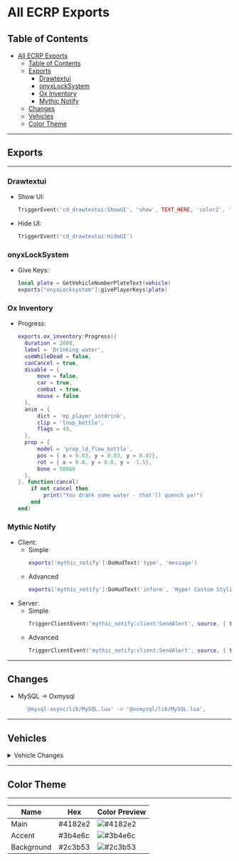 # All ECRP Exports

## Table of Contents

- [All ECRP Exports](#all-ecrp-exports)
  - [Table of Contents](#table-of-contents)
  - [Exports](#exports)
    - [Drawtextui](#drawtextui)
    - [onyxLockSystem](#onyxlocksystem)
    - [Ox Inventory](#ox-inventory)
    - [Mythic Notify](#mythic-notify)
  - [Changes](#changes)
  - [Vehicles](#vehicles)
  - [Color Theme](#color-theme)

---

## Exports

---

### Drawtextui

- Show UI:

  ```lua
  TriggerEvent('cd_drawtextui:ShowUI', 'show', TEXT_HERE, 'color2', 'color2')
  ```

- Hide UI:

  ```lua
  TriggerEvent('cd_drawtextui:HideUI')
  ```

### onyxLockSystem

- Give Keys:

  ```lua
  local plate = GetVehicleNumberPlateText(vehicle)
  exports["onyxLocksystem"]:givePlayerKeys(plate)
  ```

### Ox Inventory

- Progress:

  ```lua
  exports.ox_inventory:Progress({
    duration = 2000,
    label = 'Drinking water',
    useWhileDead = false,
    canCancel = true,
    disable = {
        move = false,
        car = true,
        combat = true,
        mouse = false
    },
    anim = {
        dict = 'mp_player_intdrink',
        clip = 'loop_bottle',
        flags = 49,
    },
    prop = {
        model = 'prop_ld_flow_bottle',
        pos = { x = 0.03, y = 0.03, y = 0.02},
        rot = { x = 0.0, y = 0.0, y = -1.5},
        bone = 58866
    },
  }, function(cancel)
      if not cancel then
          print("You drank some water - that'll quench ya!")
      end
  end)
  ```

### Mythic Notify

- Client:
  - Simple
    ```lua
    exports['mythic_notify']:DoHudText('type', 'message')
    ```
  - Advanced
    ```lua
    exports['mythic_notify']:DoHudText('inform', 'Hype! Custom Styling!', { ['background-color'] = '#ffffff', ['color'] = '#000000' })
    ```
- Server:
  - Simple
    ```lua
    TriggerClientEvent('mythic_notify:client:SendAlert', source, { type = 'inform', text = 'Hype! Custom Styling!'})
    ```
  - Advanced
    ```lua
    TriggerClientEvent('mythic_notify:client:SendAlert', source, { type = 'inform', text = 'Hype! Custom Styling!', style = { ['background-color'] = '#ffffff', ['color'] = '#000000' } })
    ```

---

## Changes

- MySQL -> Oxmysql
  ```lua
    '@mysql-async/lib/MySQL.lua' -> '@oxmysql/lib/MySQL.lua',
  ```

---

## Vehicles

<details>
  <summary>Vehicle Changes</summary>

- Carcols:

  <details>
    <summary>Stats</summary>

  ```xml
      <Item>
        <identifier />
        <modifier value="10" />
        <audioApply value="1.000000" />
        <weight value="20" />
        <type>VMT_ENGINE</type>
      </Item>
      <Item>
        <identifier />
        <modifier value="25" />
        <audioApply value="1.000000" />
        <weight value="20" />
        <type>VMT_ENGINE</type>
      </Item>
      <Item>
        <identifier />
        <modifier value="50" />
        <audioApply value="1.000000" />
        <weight value="20" />
        <type>VMT_ENGINE</type>
      </Item>
      <Item>
        <identifier />
        <modifier value="75" />
        <audioApply value="1.000000" />
        <weight value="20" />
        <type>VMT_ENGINE</type>
      </Item>
      <Item>
        <identifier />
        <modifier value="100" />
        <audioApply value="1.000000" />
        <weight value="20" />
        <type>VMT_ENGINE</type>
      </Item>
      <Item>
        <identifier />
        <modifier value="25" />
        <audioApply value="1.000000" />
        <weight value="5" />
        <type>VMT_BRAKES</type>
      </Item>
      <Item>
        <identifier />
        <modifier value="50" />
        <audioApply value="1.000000" />
        <weight value="5" />
        <type>VMT_BRAKES</type>
      </Item>
      <Item>
        <identifier />
        <modifier value="100" />
        <audioApply value="1.000000" />
        <weight value="5" />
        <type>VMT_BRAKES</type>
      </Item>
      <Item>
        <identifier />
        <modifier value="25" />
        <audioApply value="1.000000" />
        <weight value="5" />
        <type>VMT_GEARBOX</type>
      </Item>
      <Item>
        <identifier />
        <modifier value="50" />
        <audioApply value="1.000000" />
        <weight value="5" />
        <type>VMT_GEARBOX</type>
      </Item>
      <Item>
        <identifier />
        <modifier value="75" />
        <audioApply value="1.000000" />
        <weight value="5" />
        <type>VMT_GEARBOX</type>
      </Item>
      <Item>
        <identifier />
        <modifier value="100" />
        <audioApply value="1.000000" />
        <weight value="5" />
        <type>VMT_GEARBOX</type>
      </Item>
      <Item>
        <identifier />
        <modifier value="20" />
        <audioApply value="1.000000" />
        <weight value="0" />
        <type>VMT_ARMOUR</type>
      </Item>
      <Item>
        <identifier />
        <modifier value="40" />
        <audioApply value="1.000000" />
        <weight value="10" />
        <type>VMT_ARMOUR</type>
      </Item>
      <Item>
        <identifier />
        <modifier value="60" />
        <audioApply value="1.000000" />
        <weight value="20" />
        <type>VMT_ARMOUR</type>
      </Item>
      <Item>
        <identifier />
        <modifier value="80" />
        <audioApply value="1.000000" />
        <weight value="30" />
        <type>VMT_ARMOUR</type>
      </Item>
      <Item>
        <identifier />
        <modifier value="100" />
        <audioApply value="1.000000" />
        <weight value="40" />
        <type>VMT_ARMOUR</type>
      </Item>
      <Item>
        <identifier />
        <modifier value="4" />
        <audioApply value="1.000000" />
        <weight value="0" />
        <type>VMT_SUSPENSION</type>
      </Item>
      <Item>
        <identifier />
        <modifier value="8" />
        <audioApply value="1.000000" />
        <weight value="0" />
        <type>VMT_SUSPENSION</type>
      </Item>
      <Item>
        <identifier />
        <modifier value="12" />
        <audioApply value="1.000000" />
        <weight value="0" />
        <type>VMT_SUSPENSION</type>
      </Item>
      <Item>
        <identifier />
        <modifier value="16" />
        <audioApply value="1.000000" />
        <weight value="0" />
        <type>VMT_SUSPENSION</type>
      </Item>
  ```

  </details>

</details>

---

## Color Theme

---

| Name       | Hex     | Color Preview                               |
| ---------- | ------- | ------------------------------------------- |
| Main       | #4182e2 | ![#4182e2](https://i.imgur.com/qZk8Snx.png) |
| Accent     | #3b4e6c | ![#3b4e6c](https://i.imgur.com/uE8Gdks.png) |
| Background | #2c3b53 | ![#2c3b53](https://i.imgur.com/34ERKoN.png) |
